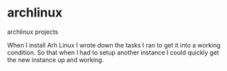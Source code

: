 # archlinux
archlinux projects

When I install Arh Linux I wrote down the tasks I ran to get it into a working condition. So that when I had to setup another
instance I could quickly get the new instance up and working.
